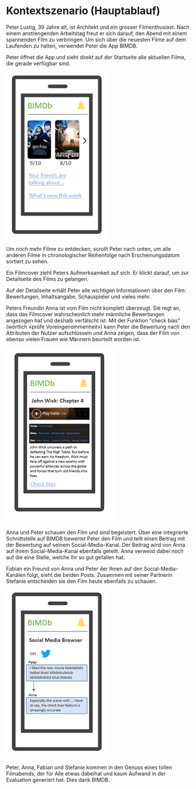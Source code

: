 # Kontextszenario (Hauptablauf)

Peter Lustig, 39 Jahre alt, ist Architekt und ein grosser Filmenthusiast. Nach einem anstrengenden Arbeitstag freut er sich darauf, den Abend mit einem spannenden Film zu verbringen. Um sich über die neuesten Filme auf dem Laufenden zu halten, verwendet Peter die App BIMDB.

Peter öffnet die App und sieht direkt auf der Startseite alle aktuellen Filme, die gerade verfügbar sind. 

![LandingPage](../assets/img/BIMDB_LandingPage.PNG)

Um noch mehr Filme zu entdecken, scrollt Peter nach unten, um alle anderen Filme in chronologischer Reihenfolge nach Erscheinungsdatum sortiert zu sehen.

Ein Filmcover zieht Peters Aufmerksamkeit auf sich. Er klickt darauf, um zur Detailseite des Films zu gelangen.

Auf der Detailseite erhält Peter alle wichtigen Informationen über den Film: Bewertungen, Inhaltsangabe, Schauspieler und vieles mehr. 

Peters Freundin Anna ist vom Film nicht komplett überzeugt. Sie regt an, dass das Filmcover wahrscheinlich mehr männliche Bewertungen angezogen hat und deshalb verfälscht ist. Mit der Funktion "check bias" (wörtlich «prüfe Voreingenommenheit») kann Peter die Bewertung nach den Attributen der Nutzer aufschlüsseln und Anna zeigen, dass der Film von ebenso vielen Frauen wie Männern beurteilt worden ist.

![Details](../assets/img/BIMDB_Details.PNG)

Anna und Peter schauen den Film und sind begeistert. Über eine integrierte Schnittstelle auf BIMDB bewertet Peter den Film und teilt einen Beitrag mit der Bewertung auf seinem Social-Media-Kanal. Der Beitrag wird von Anna auf ihrem Social-Media-Kanal ebenfalls geteilt. Anna verweist dabei noch auf die eine Stelle, welche Ihr so gut gefallen hat. 

Fabian ein Freund von Anna und Peter der Ihnen auf den Social-Media-Kanälen folgt, sieht die beiden Posts. Zusammen mit seiner Partnerin Stefanie entscheiden sie den Film heute ebenfalls zu schauen.

![SocialMedia](../assets/img/BIMDB_SocialMedia.PNG)

Peter, Anna, Fabian und Stefanie kommen in den Genuss eines tollen Filmabends, der für Alle etwas dabeihat und kaum Aufwand in der Evaluation generiert hat. Dies dank BIMDB.